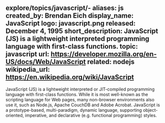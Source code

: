 explore/topics/javascript/-
aliases: js
created_by: Brendan Eich
display_name: JavaScript
logo: javascript.png
released: December 4, 1995
short_description: JavaScript (JS) is a lightweight interpreted programming language with first-class functions.
topic: javascript
url: https://developer.mozilla.org/en-US/docs/Web/JavaScript
related: nodejs
wikipedia_url: https://en.wikipedia.org/wiki/JavaScript
---
JavaScript (JS) is a lightweight interpreted or JIT-compiled programming language with first-class functions. While it is most well-known as the scripting language for Web pages, many non-browser environments also use it, such as Node.js, Apache CouchDB and Adobe Acrobat. JavaScript is a prototype-based, multi-paradigm, dynamic language, supporting object-oriented, imperative, and declarative (e.g. functional programming) styles.
